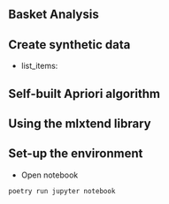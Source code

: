 
## Basket Analysis

## Create synthetic data

- list_items: 

## Self-built Apriori algorithm

## Using the mlxtend library

## Set-up the environment
- Open notebook
```
poetry run jupyter notebook
```
